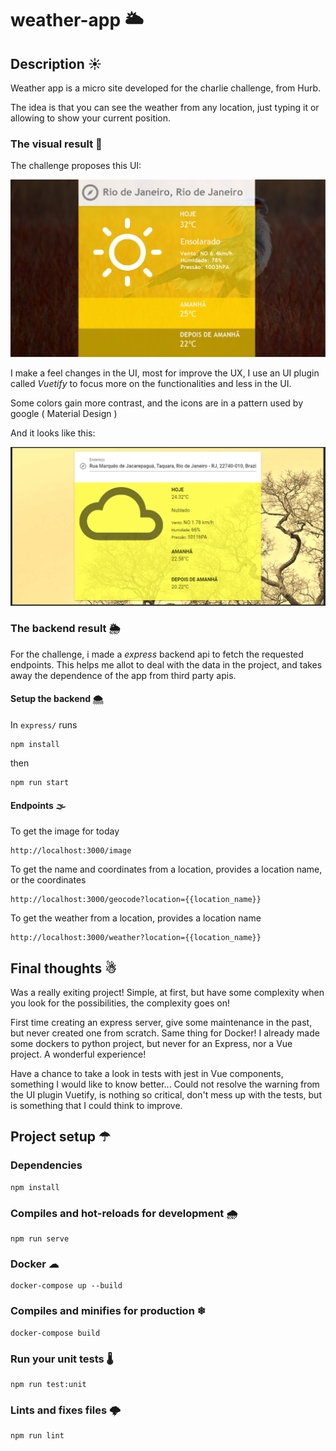 # weather-app 🌥

## Description ☀
Weather app is a micro site developed for the charlie challenge, from Hurb.

The idea is that you can see the weather from any location, just typing it or allowing to show your current position.

### The visual result 🌈

The challenge proposes this UI:

<img src="exemplo.jpg" alt="exemplo" />

I make a feel changes in the UI, most for improve the UX, I use an UI plugin called _Vuetify_ to focus more on the functionalities and less in the UI. 

Some colors gain more contrast, and the icons are in a pattern used by google ( Material Design )

And it looks like this:

<img src="laptop-layout.png" alt="laptop layout" />

### The backend result 🌦

For the challenge, i made a _express_ backend api to fetch the requested endpoints. This helps me allot to deal with the data in the project, and takes away the dependence of the app from third party apis.

#### Setup the backend 🌨

In `express/` runs
```shell script
npm install
```

then

```shell script
npm run start
```

#### Endpoints 🌫

To get the image for today
```
http://localhost:3000/image
```

To get the name and coordinates from a location, provides a location name, or the coordinates
```
http://localhost:3000/geocode?location={{location_name}}
```

To get the weather from a location, provides a location name 
```
http://localhost:3000/weather?location={{location_name}}
```

## Final thoughts ☃

Was a really exiting project! Simple, at first, but have some complexity when you look for the possibilities, the complexity goes on! 

First time creating an express server, give some maintenance in the past, but never created one from scratch. Same thing for Docker! I already made some dockers to python project, but never for an Express, nor a Vue project. A wonderful experience!

Have a chance to take a look in tests with jest in Vue components, something I would like to know better... Could not resolve the warning from the UI plugin Vuetify,
is nothing so critical, don't mess up with the tests, but is something that I could think to improve.

## Project setup ☂

### Dependencies

```shell script
npm install
```

### Compiles and hot-reloads for development 🌧
```shell script
npm run serve
```

### Docker ☁

```shell script
docker-compose up --build
```

### Compiles and minifies for production ❄

```shell script
docker-compose build
```

### Run your unit tests 🌡
```
npm run test:unit
```

### Lints and fixes files 🌩
```
npm run lint
```
